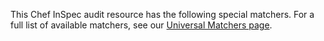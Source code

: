 
This Chef InSpec audit resource has the following special matchers. For a full list of available matchers, see our [Universal Matchers page](/inspec/matchers/).
